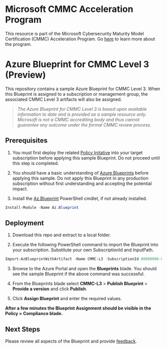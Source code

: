 # Microsoft CMMC Acceleration Program
This resource is part of the Microsoft Cybersecurity Maturity Model Certification (CMMC) Acceleration Program. Go [here](https://aka.ms/CMMCResponse) to learn more about the program.

# Azure Blueprint for CMMC Level 3 (Preview)
This repository contains a sample Azure Blueprint for CMMC Level 3.  When this Blueprint is assigned to a subscription or management group, the associated CMMC Level 3 artifacts will also be assigned.

>_The Azure Blueprint for CMMC Level 3 is based upon available information to date and is provided as a sample resource only. Microsoft is not a CMMC accrediting body and thus cannot guarantee any outcome under the formal CMMC review process._

## Prerequisites
1. You must first deploy the related [Policy Initative](https://github.com/adamdimopoulos/PolicyInitiatives) into your target subscription before applying this sample Blueprint. Do not proceed until this step is completed.

2. You should have a basic understanding of [Azure Blueprints](https://azure.microsoft.com/en-us/services/blueprints/) before applying this sample. Do not apply this Blueprint in any production subscription without first understanding and accepting the potential impact.

3. Install the [Az.Blueprint](https://powershellgallery.com/packages/Az.Blueprint/) PowerShell cmdlet, if not already installed.
  ```powershell 
  Install-Module -Name Az.Blueprint
  ```

## Deployment
1. Download this repo and extract to a local folder.

2. Execute the following PowerShell command to import the Blueprint into your subscription. Substitute your own SubscriptionId and InputPath.
  ```powershell
  Import-AzBlueprintWithArtifact -Name CMMC-L3 -SubscriptionId 00000000-0000-0000-0000-000000000000 -InputPath  C:\Blueprints\SampleBlueprint
  ```
3. Browse to the Azure Portal and open the **Blueprints** blade. You should see the sample Blueprint if the above command was successful.

4. From the Blueprints blade select **CMMC-L3** > **Publish Blueprint** > **Provide a version** and click **Publish**.  

5. Click **Assign Blueprint** and enter the required values.

**After a few minutes the Blueprint Assignment should be visible in the Policy > Compliance blade.**

## Next Steps
Please review all aspects of the Blueprint and provide [feedback](https://aka.ms/feedbackazureblueprintcmmc).
